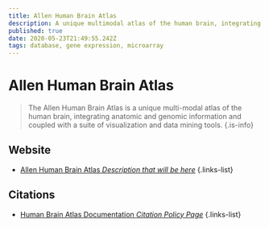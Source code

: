 ```yaml
---
title: Allen Human Brain Atlas
description: A unique multimodal atlas of the human brain, integrating anatomic and genomic information.
published: true
date: 2020-05-23T21:49:55.242Z
tags: database, gene expression, microarray
---
```


# Allen Human Brain Atlas

> The Allen Human Brain Atlas is a unique multi-modal atlas of the human brain, integrating anatomic and genomic information and coupled with a suite of visualization and data mining tools.
{.is-info}

 

## Website 

- [Allen Human Brain Atlas *Description that will be here*](http://human.brain-map.org/)
{.links-list}

## Citations
- [Human Brain Atlas Documentation *Citation Policy Page*](https://alleninstitute.org/legal/citation-policy/)
{.links-list}
 